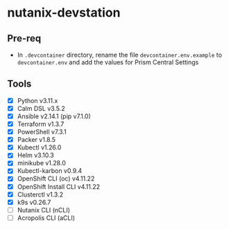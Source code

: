 # nutanix-devstation

## Pre-req

- In `.devcontainer` directory, rename the file `devcontainer.env.example` to `devcontainer.env` and add the values for Prism Central Settings

## Tools

- [x] Python v3.11.x
- [x] Calm DSL v3.5.2
- [x] Ansible v2.14.1 (pip v7.1.0)
- [x] Terraform v1.3.7
- [x] PowerShell v7.3.1
- [x] Packer v1.8.5
- [x] Kubectl v1.26.0
- [x] Helm v3.10.3
- [x] minikube v1.28.0
- [x] Kubectl-karbon v0.9.4
- [x] OpenShift CLI (oc) v4.11.22
- [x] OpenShift Install CLI v4.11.22
- [x] Clusterctl v1.3.2
- [x] k9s v0.26.7
- [ ] Nutanix CLI (nCLI)
- [ ] Acropolis CLI (aCLI)
